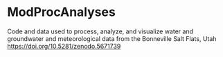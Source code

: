# ModProcAnalyses
Code and data used to process, analyze, and visualize water and groundwater and meteorological data from the Bonneville Salt Flats, Utah
https://doi.org/10.5281/zenodo.5671739
